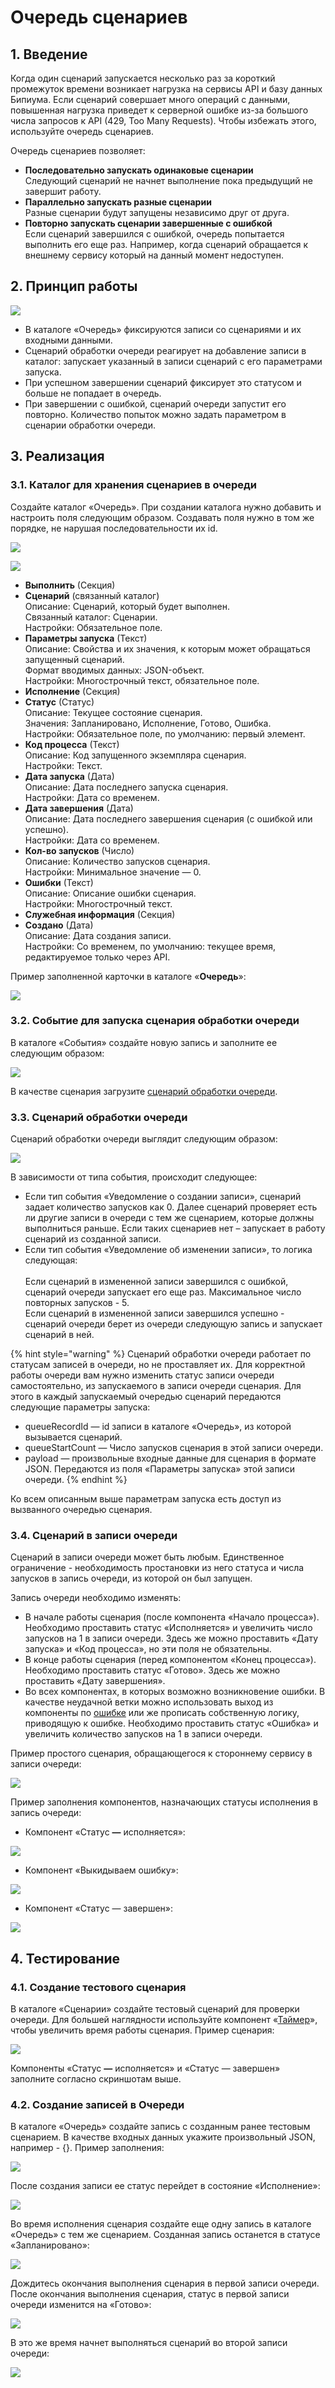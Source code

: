 # Очередь сценариев

## 1. Введение

Когда один сценарий запускается несколько раз за короткий промежуток времени возникает нагрузка на сервисы API и базу данных Бипиума. Если сценарий совершает много операций с данными, повышенная нагрузка приведет к серверной ошибке из-за большого числа запросов к API (429, Too Many Requests). Чтобы избежать этого, используйте очередь сценариев.

Очередь сценариев позволяет:

* **Последовательно запускать одинаковые сценарии**\
  Следующий сценарий не начнет выполнение пока предыдущий не завершит работу.
* **Параллельно запускать разные сценарии**\
  Разные сценарии будут запущены независимо друг от друга.
* **Повторно запускать сценарии завершенные с ошибкой**\
  Если сценарий завершился с ошибкой, очередь попытается выполнить его еще раз. Например, когда сценарий обращается к внешнему сервису который на данный момент недоступен.

## 2. Принцип работы

![](<../../.gitbook/assets/temp - Frame 12(2).jpg>)

* В каталоге «Очередь» фиксируются записи со сценариями и их входными данными.
* Сценарий обработки очереди реагирует на добавление записи в каталог: запускает указанный в записи сценарий с его параметрами запуска.
* При успешном завершении сценарий фиксирует это статусом и больше не попадает в очередь.
* При завершении с ошибкой, сценарий очереди запустит его повторно. Количество попыток можно задать параметром в сценарии обработки очереди.

## **3. Реализация**

### **3.1. Каталог для хранения сценариев в очереди**

Создайте каталог «Очередь». При создании каталога нужно добавить и настроить поля следующим образом. Создавать поля нужно в том же порядке, не нарушая последовательности их id.

![](../../.gitbook/assets/каталог_очередь1.png)

![](../../.gitbook/assets/каталог_очередь2.png)

* **Выполнить** (Секция)
* **Сценарий** (связанный каталог)\
  Описание: Сценарий, который будет выполнен.\
  Связанный каталог: Сценарии.\
  Настройки: Обязательное поле.
* **Параметры запуска** (Текст)\
  Описание: Свойства и их значения, к которым может обращаться запущенный сценарий.\
  Формат вводимых данных: JSON-объект.\
  Настройки: Многострочный текст, обязательное поле.
* **Исполнение** (Секция)
* **Статус** (Статус)\
  Описание: Текущее состояние сценария.\
  Значения: Запланировано, Исполнение, Готово, Ошибка.\
  Настройки: Обязательное поле, по умолчанию: первый элемент.
* **Код процесса** (Текст)\
  Описание: Код запущенного экземпляра сценария.\
  Настройки: Текст.
* **Дата запуска** (Дата)\
  Описание: Дата последнего запуска сценария.\
  Настройки: Дата со временем.
* **Дата завершения** (Дата)\
  Описание: Дата последнего завершения сценария (с ошибкой или успешно).\
  Настройки: Дата со временем.
* **Кол-во запусков** (Число)\
  Описание: Количество запусков сценария.\
  Настройки: Минимальное значение — 0.
* **Ошибки** (Текст)\
  Описание: Описание ошибки сценария.\
  Настройки: Многострочный текст.
* **Служебная информация** (Секция)
* **Создано** (Дата)\
  Описание: Дата создания записи.\
  Настройки: Со временем, по умолчанию: текущее время, редактируемое только через API.

Пример заполненной карточки в каталоге «**Очередь**»:

![](../../.gitbook/assets/запись_очереди.png)

### **3.2. Событие для запуска сценария обработки очереди**

В каталоге «События» создайте новую запись и заполните ее следующим образом:

![](../../.gitbook/assets/событие_очереди.png)

В качестве сценария загрузите [сценарий обработки очереди](https://drive.google.com/file/d/1VPwKsN5-9o8WxxjOV7_neEg2e8OCQNc6/view?usp=sharing).

### **3.3. Сценарий обработки очереди**

Сценарий обработки очереди выглядит следующим образом:

![](<../../.gitbook/assets/сценарий_очереди (1).png>)

В зависимости от типа события, происходит следующее:

* Если тип события «Уведомление о создании записи», сценарий задает количество запусков как 0. Далее сценарий проверяет есть ли другие записи в очереди с тем же сценарием, которые должны выполниться раньше. Если таких сценариев нет – запускает в работу сценарий из созданной записи.
* Если тип события «Уведомление об изменении записи», то логика следующая:\
  \
  Если сценарий в измененной записи завершился с ошибкой, сценарий очереди запускает его еще раз. Максимальное число повторных запусков - 5.\
  Если сценарий в измененной записи завершился успешно - сценарий очереди берет из очереди следующую запись и запускает сценарий в ней.

{% hint style="warning" %}
Сценарий обработки очереди работает по статусам записей в очереди, но не проставляет их. Для корректной работы очереди вам нужно изменить статус записи очереди самостоятельно, из запускаемого в записи очереди сценария. Для этого в каждый запускаемый очередью сценарий передаются следующие параметры запуска:

* queueRecordId — id записи в каталоге «Очередь», из которой вызывается сценарий.
* queueStartCount — Число запусков сценария в этой записи очереди.
* payload — произвольные входные данные для сценария в формате JSON. Передаются из поля «Параметры запуска» этой записи очереди.
{% endhint %}

Ко всем описанным выше параметрам запуска есть доступ из вызванного очередью сценария.

### **3.4. Сценарий в записи очереди**

Сценарий в записи очереди может быть любым. Единственное ограничение - необходимость простановки из него статуса и числа запусков в запись очереди, из которой он был запущен.

Запись очереди необходимо изменять:

* В начале работы сценария (после компонента «Начало процесса»). Необходимо проставить статус «Исполняется» и увеличить число запусков на 1 в записи очереди. Здесь же можно проставить «Дату запуска» и «Код процесса», но эти поля не обязательны.
* В конце работы сценария (перед компонентом «Конец процесса»). Необходимо проставить статус «Готово». Здесь же можно проставить «Дату завершения».
* Во всех компонентах, в которых возможно возникновение ошибки. В качестве неудачной ветки можно использовать выход из компоненты по [ошибке](https://docs.bpium.ru/manual/processes/scripts/components/error) или же прописать собственную логику, приводящую к ошибке. Необходимо проставить статус «Ошибка» и увеличить количество запусков на 1 в записи очереди.

Пример простого сценария, обращающегося к стороннему сервису в записи очереди:

![](../../.gitbook/assets/простой_сценарий_в_очереди.png)

Пример заполнения компонентов, назначающих статусы исполнения в запись очереди:

* Компонент «Статус **—** исполняется»:

![](../../.gitbook/assets/статус_исполняется.png)

* Компонент «Выкидываем ошибку»:

![](../../.gitbook/assets/выкидываем_ошибку.png)

* Компонент «Статус — завершен»:

![](../../.gitbook/assets/статус_завершен.png)

## **4. Тестирование**

### **4.1. Создание тестового сценария**

В каталоге «Сценарии» создайте тестовый сценарий для проверки очереди. Для большей наглядности используйте компонент «[Таймер](https://docs.bpium.ru/manual/processes/scripts/components/timer)», чтобы увеличить время работы сценария. Пример сценария:

![](../../.gitbook/assets/тестовый_сценарий.png)

Компоненты «Статус **—** исполняется» и «Статус — завершен» заполните согласно скриншотам выше.

### **4.2. Создание записей в Очереди**

В каталоге «Очередь» создайте запись с созданным ранее тестовым сценарием. В качестве входных данных укажите произвольный JSON, например - {}. Пример заполнения:

![](../../.gitbook/assets/запись_очереди.png)

После создания записи ее статус перейдет в состояние «Исполнение»:

![](../../.gitbook/assets/исполняется.png)

Во время исполнения сценария создайте еще одну запись в каталоге «Очередь» с тем же сценарием. Созданная запись останется в статусе «Запланировано»:

![](../../.gitbook/assets/ждет.png)

Дождитесь окончания выполнения сценария в первой записи очереди. После окончания выполнения сценария, статус в первой записи очереди изменится на «Готово»:

![](../../.gitbook/assets/завершен.png)

В это же время начнет выполняться сценарий во второй записи очереди:

![](../../.gitbook/assets/след.png)
